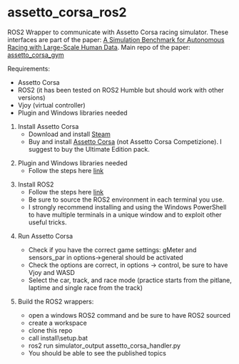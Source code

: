 # assetto_corsa_ros2
ROS2 Wrapper to communicate with Assetto Corsa racing simulator.
These interfaces are part of the paper: [A Simulation Benchmark for Autonomous Racing with Large-Scale Human Data](https://dasgringuen.github.io/assetto_corsa_gym/).
Main repo of the paper: [assetto_corsa_gym](https://github.com/dasGringuen/assetto_corsa_gym)

Requirements:
- Assetto Corsa
- ROS2 (it has been tested on ROS2 Humble but should work with other versions)
- Vjoy (virtual controller)
- Plugin and Windows libraries needed

1. Install Assetto Corsa
    - Download and install [Steam](https://store.steampowered.com/)
    - Buy and install [Assetto Corsa](https://store.steampowered.com/app/244210/Assetto_Corsa) (not Assetto Corsa Competizione). I suggest to buy the Ultimate Edition pack.
<be>

2. Plugin and Windows libraries needed
    - Follow the steps here [link](https://github.com/dasGringuen/assetto_corsa_gym/blob/main/INSTALL.md)
<be>

3. Install ROS2
    - Follow the steps here [link]([https://docs.ros.org/en/foxy/Installation/Windows-Development-Setup.html](https://docs.ros.org/en/humble/Installation/Windows-Install-Binary.html))
    - Be sure to source the ROS2 environment in each terminal you use.
    - I strongly recommend installing and using the Windows PowerShell to have multiple terminals in a unique window and to exploit other useful tricks.
<be>

4. Run Assetto Corsa
    - Check if you have the correct game settings: gMeter and sensors_par in options->general should be activated
    - Check the options are correct, in options → control, be sure to have Vjoy and WASD
    - Select the car, track, and race mode (practice starts from the pitlane, laptime and single race from the track)
  
5. Build the ROS2 wrappers:
    - open a windows ROS2 command and be sure to have ROS2 sourced
    - create a workspace
    - clone this repo
    - call install\setup.bat
    - ros2 run simulator_output assetto_corsa_handler.py
    - You should be able to see the published topics
  
      
